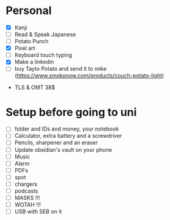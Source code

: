 # Personal
- [x] Kanji
- [ ] Read & Speak Japanese
- [ ] Potato Punch
- [x] Pixel art
- [ ] Keyboard touch typing
- [x] Make a linkedin
- [ ] buy Tayto Potato and send it to mike (https://www.smokonow.com/products/couch-potato-light)
- TLS & OMT 38$      

# Setup before going to uni
- [ ] folder and IDs and money, your notebook
- [ ] Calculator, extra battery and a screwdriver
- [ ] Pencils, sharpener and an eraser
- [ ] Update obsidian's vault on your phone
- [ ] Music
- [ ] Alarm
- [ ] PDFs
- [ ] spot
- [ ] chargers
- [ ] podcasts
- [ ] MASKS !!!
- [ ] WOTAH !!!
- [ ] USB with SEB on it